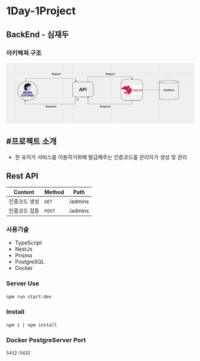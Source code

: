 # 1Day-1Project

## BackEnd - 심재두

### 아키텍쳐 구조
 ![ERD](Architecture.png)
 
## #프로젝트 소개
- 한 유저가 서비스를 이용하기위해 발급해주는 인증코드를 관리자가 생성 및 관리

## Rest API
| Content | Method | Path    |
|---------|--------|---------|
| 인증코드 생성 | `GET`  | /admins |
| 인증코드 검증 | `POST` | /admins |

### 사용기술

- TypeScript
- NestJs
- Prisma
- PostgreSQL
- Docker



### Server Use

```bash
npm run start:dev
```

### Install
```angular2html
npm i | npm install
```

### Docker PostgreServer Port
```angular2html
5432:5432
```